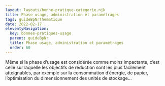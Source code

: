 ```yaml
---
layout: layouts/bonne-pratique-categorie.njk
title: Phase usage, administration et paramétrages
tags: guideBpNrThematique
date: 2022-02-17
eleventyNavigation:
  key: bonnes-pratiques-usage
  parent: guideBpNr
  title: Phase usage, administration et paramétrages
  order: 60
---
```


Même si la phase d’usage est considérée comme moins impactante, c’est celle sur laquelle les objectifs de réduction sont les plus facilement atteignables, par exemple sur la consommation d’énergie, de papier, l’optimisation du dimensionnement des unités de stockage…